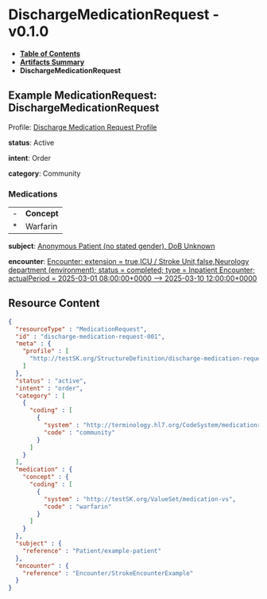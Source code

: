 # DischargeMedicationRequest - v0.1.0

* [**Table of Contents**](toc.md)
* [**Artifacts Summary**](artifacts.md)
* **DischargeMedicationRequest**

## Example MedicationRequest: DischargeMedicationRequest

Profile: [Discharge Medication Request Profile](StructureDefinition-discharge-medication-request-profile.md)

**status**: Active

**intent**: Order

**category**: Community

### Medications

| | |
| :--- | :--- |
| - | **Concept** |
| * | Warfarin |

**subject**: [Anonymous Patient (no stated gender), DoB Unknown](Patient-example-patient.md)

**encounter**: [Encounter: extension = true,ICU / Stroke Unit,false,Neurology department (environment); status = completed; type = Inpatient Encounter; actualPeriod = 2025-03-01 08:00:00+0000 --> 2025-03-10 12:00:00+0000](Encounter-StrokeEncounterExample.md)



## Resource Content

```json
{
  "resourceType" : "MedicationRequest",
  "id" : "discharge-medication-request-001",
  "meta" : {
    "profile" : [
      "http://testSK.org/StructureDefinition/discharge-medication-request-profile"
    ]
  },
  "status" : "active",
  "intent" : "order",
  "category" : [
    {
      "coding" : [
        {
          "system" : "http://terminology.hl7.org/CodeSystem/medicationrequest-admin-location",
          "code" : "community"
        }
      ]
    }
  ],
  "medication" : {
    "concept" : {
      "coding" : [
        {
          "system" : "http://testSK.org/ValueSet/medication-vs",
          "code" : "warfarin"
        }
      ]
    }
  },
  "subject" : {
    "reference" : "Patient/example-patient"
  },
  "encounter" : {
    "reference" : "Encounter/StrokeEncounterExample"
  }
}

```
